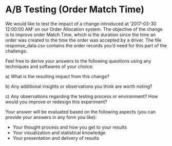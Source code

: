 # A/B Testing (Order Match Time)

We would like to test the impact of a change introduced at ‘2017-03-30 12:00:00 AM’ on our Order Allocation system. The objective of the change is to improve order Match Time, which is the duration since the time an order was created to the time the order was accepted by a driver. The file response_data.csv contains the order records you’d need for this part of the challenge.

Feel free to derive your answers to the following questions using any techniques and softwares of your choice:

a) What is the resulting impact from this change?

b) Any additional insights or observations you think are worth noting?

c) Any observations regarding the testing process or environment? How would you improve or redesign this experiment?

Your answer will be evaluated based on the following aspects (you can provide your answers in any form you like):
- Your thought process and how you get to your results
- Your visualization and statistical knowledge
- Your presentation and delivery of results

